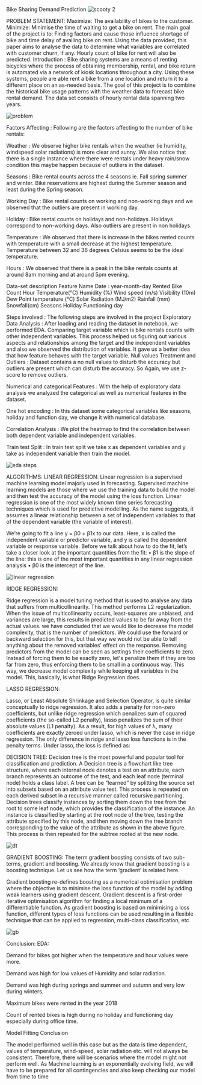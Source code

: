 Bike Sharing Demand Prediction
![scooty 2](https://user-images.githubusercontent.com/103363862/189123122-cbe11a88-48d1-4187-8d41-d87c5763a24e.jpg)
                                                     
                                                     
                                                     
                      

PROBLEM STATEMENT:
Maximize: The availability of bikes to the customer.
Minimize: Minimise the time of waiting to get a bike on rent.
The main goal of the project is to:
Finding factors and cause those influence shortage of bike and time delay of availing bike on rent. Using the data provided, this paper aims to analyse the data to determine what variables are correlated with customer churn, if any. Hourly count of bike for rent will also be predicted. 
Introduction :
Bike sharing systems are a means of renting bicycles where the process of obtaining membership, rental, and bike return is automated via a network of kiosk locations throughout a city. Using these systems, people are able rent a bike from a one location and return it to a different place on an as-needed basis.
The goal of this project is to combine the historical bike usage patterns with the weather data to forecast bike rental demand. The data set consists of hourly rental data spanning two years. 

![problem](https://user-images.githubusercontent.com/103363862/189124448-3b29ff5e-1fae-4f73-a5e0-2271cb02f71a.png)



Factors Affecting :
Following are the factors affecting to the number of bike rentals:

Weather : We observe higher bike rentals when the weather (ie humidity, windspeed solar radiations) is more clear and sunny. We also notice that there is a single instance where there were rentals under heavy rain/snow condition this maybe happen because of outliers in the dataset.

Seasons : Bike rental counts across the 4 seasons ie. Fall spring summer and winter. Bike reservations are highest during the Summer season and least during the Spring season.

Working Day : Bike rental counts on working and non-working days and we observed that the outliers are present in working day.

Holiday : Bike rental counts on holidays and non-holidays. Holidays correspond to non-working days. Also outliers are present in non holidays.

Temperature : We observed that there is increase in the bikes rented counts with temperature with a small decrease at the highest temperature. Temperature between 32 and 36 degrees Celsius seems to be the ideal temperature.

Hours : We observed that there is a peak in the bike rentals counts at around 8am morning and at around 5pm evening. 

Data-set description
Feature Name
Date : year-month-day 
Rented Bike Count
Hour
Temperature(°C)
Humidity (%)
Wind speed (m/s)
Visibility (10m)
Dew Point temperature (°C)
Solar Radiation (MJ/m2)
Rainfall (mm)
Snowfall(cm)
Seasons
Holiday
Functioning day


Steps involved :
The following steps are involved in the project
Exploratory Data Analysis : 
After loading and reading the dataset in notebook, we performed EDA. Comparing target variable which is bike rentals counts with other independent variables. This process helped us figuring out various aspects and relationships among the target and the independent variables and also we observed the distribution of variables. It gave us a better idea that how feature behaves with the target variable.
Null values Treatment and Outliers :
Dataset contains a no null values to disturb the accuracy but outliers are present which can disturb the accuracy. So Again,  we use z-score to remove outliers.

Numerical and categorical Features : With the help of exploratory data analysis we analyzed the categorical as well as numerical features in the dataset.

One hot encoding :
In this dataset some categorical variables like seasons, holiday and function day, we change it with numerical database.

Correlation Analysis :
We plot the heatmap to find  the correlation between both dependent variable and independent variables.

Train test Split :
In train test split we take x as dependent variables and y take as independent variable then train the model.

![eda steps](https://user-images.githubusercontent.com/103363862/189124038-381c7dea-6daa-45ac-a0f8-e633ce206d05.jpg)




ALGORITHMS: 
LINEAR REGRESSION: 
Linear regression is a supervised machine learning model majorly used in forecasting. Supervised machine learning models are those where we use the training data to build the model and then test the accuracy of the model using the loss function.
Linear regression is one of the most widely known time series forecasting techniques which is used for predictive modelling. As the name suggests, it assumes a linear relationship between a set of independent variables to that of the dependent variable (the variable of interest).

We’re going to fit a line
 y = β0 + β1x 
to our data. Here, x is called the independent variable or predictor variable, and y is called the dependent variable or response variable. Before we talk about how to do the fit, let’s take a closer look at the important quantities from the fit:
• β1 is the slope of the line: this is one of the most important quantities in any linear regression analysis
• β0 is the intercept of the line.

![linear regression](https://user-images.githubusercontent.com/103363862/189124667-0bbf37e6-e3f4-42c4-9558-7593ef359c29.png)





 

RIDGE REGRESSION:

Ridge regression is a model tuning method that is used to analyse any data that suffers from multicollinearity. This method performs L2 regularization. When the issue of multicollinearity occurs, least-squares are unbiased, and variances are large, this results in predicted values to be far away from the actual values.
we have concluded that we would like to decrease the model complexity, that is the number of predictors. We could use the forward or backward selection for this, but that way we would not be able to tell anything about the removed variables' effect on the response. Removing predictors from the model can be seen as settings their coefficients to zero. Instead of forcing them to be exactly zero, let's penalize them if they are too far from zero, thus enforcing them to be small in a continuous way. This way, we decrease model complexity while keeping all variables in the model. This, basically, is what Ridge Regression does.



LASSO REGRESSION: 
 
Lasso, or Least Absolute Shrinkage and Selection Operator, is quite similar conceptually to ridge regression. It also adds a penalty for non-zero coefficients, but unlike ridge regression which penalizes sum of squared coefficients (the so-called L2 penalty), lasso penalizes the sum of their absolute values (L1 penalty). As a result, for high values of λ, many coefficients are exactly zeroed under lasso, which is never the case in ridge regression.
The only difference in ridge and lasso loss functions is in the penalty terms. Under lasso, the loss is defined as:








DECISION TREE:
Decision tree is the most powerful and popular tool for classification and prediction. A Decision tree is a flowchart like tree structure, where each internal node denotes a test on an attribute, each branch represents an outcome of the test, and each leaf node (terminal node) holds a class label. A tree can be “learned” by splitting the source set into subsets based on an attribute value test. This process is repeated on each derived subset in a recursive manner called recursive partitioning. Decision trees classify instances by sorting them down the tree from the root to some leaf node, which provides the classification of the instance. An instance is classified by starting at the root node of the tree, testing the attribute specified by this node, and then moving down the tree branch corresponding to the value of the attribute as shown in the above figure. This process is then repeated for the subtree rooted at the new node. 

![dt](https://user-images.githubusercontent.com/103363862/189124884-50d9a99e-ddee-472a-9f5e-a16ea0720746.png)



GRADIENT BOOSTING:
The term gradient boosting consists of two sub-terms, gradient and boosting. We already know that gradient boosting is a boosting technique. Let us see how the term ‘gradient’ is related here.

Gradient boosting re-defines boosting as a numerical optimisation problem where the objective is to minimise the loss function of the model by adding weak learners using gradient descent. Gradient descent is a first-order iterative optimisation algorithm for finding a local minimum of a differentiable function. As gradient boosting is based on minimising a loss function, different types of loss functions can be used resulting in a flexible technique that can be applied to regression, multi-class classification, etc

![gb](https://user-images.githubusercontent.com/103363862/189125097-7a88cdeb-04fa-4ee8-8195-71ed9fb09327.png)




Conclusion:
EDA:


Demand for bikes got higher when the temperature and hour values were more.


Demand was high for low values of Humidity and solar radiation.


Demand was high during springs and summer and autumn and very low during winters.

Maximum bikes were rented in the year 2018

Count of rented bikes is high during no holiday and functioning day especially during office time.

Model Fitting Conclusion


The model performed well in this case but as the data is time dependent, values of temperature, wind-speed, solar radiation etc. will not always be consistent. Therefore, there will be scenarios where the model might not perform well. As Machine learning is an exponentially evolving field, we will have to be prepared for all contingencies and also keep checking our model from time to time
